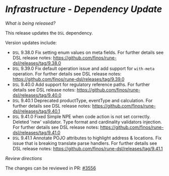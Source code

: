 # _Infrastructure - Dependency Update_

_What is being released?_

This release updates the `DSL` dependency.

Version updates include:
- `DSL` 9.38.0 Fix setting enum values on meta fields. For further details see DSL release notes: https://github.com/finos/rune-dsl/releases/tag/9.38.0
- `DSL` 9.39.0 Fix default operation issue and add support for `with-meta` operation. For further details see DSL release notes: https://github.com/finos/rune-dsl/releases/tag/9.39.0
- `DSL` 9.40.0 Add support for regulatory reference paths. For further details see DSL release notes: https://github.com/finos/rune-dsl/releases/tag/9.40.0
- `DSL` 9.40.1 Deprecated productType, eventType and calculation. For further details see DSL release notes: https://github.com/finos/rune-dsl/releases/tag/9.40.1
- `DSL` 9.41.0 Fixed Simple NPE when code action is not set correctly. Deleted 'new' validator. Type format and cardinality validators injection. For further details see DSL release notes: https://github.com/finos/rune-dsl/releases/tag/9.41.0
- `DSL` 9.41.1 Annotate POJO attributes to highlight address & locations. Fix issue that is breaking translate parse handlers. For further details see DSL release notes: https://github.com/finos/rune-dsl/releases/tag/9.41.1

_Review directions_

The changes can be reviewed in PR: [#3556](https://github.com/finos/common-domain-model/pull/3556) 